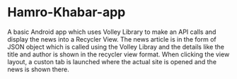 # Hamro-Khabar-app

A basic Android app which uses Volley Library to make an API calls and display the news into a Recycler View.
The news article is in the form of JSON object which is called using the Volley Libray and the details like the title and author is shown in the recycler view format.
When clicking the view layout, a custon tab is launched where the actual site is opened and the news is shown there.
